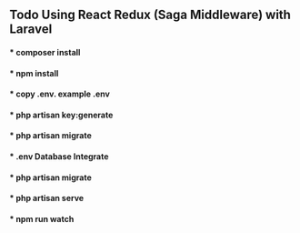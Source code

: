 <h2>Todo Using React Redux (Saga Middleware) with Laravel</h2>

<h4> *     composer install </h4>

<h4> *     npm install </h4>

<h4> *     copy .env.  example .env </h4>

<h4> *     php artisan key:generate </h4>

<h4> *     php artisan migrate </h4>

<h4> *     .env Database Integrate </h4>

<h4> *     php artisan migrate </h4>

<h4> *     php artisan serve </h4>

<h4> *     npm run watch </h4>
